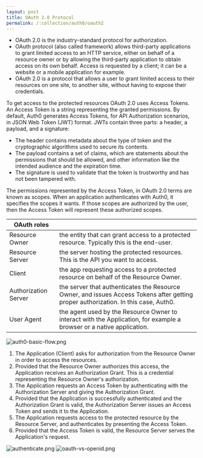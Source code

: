 ```yaml
---
layout: post
title: OAuth 2.0 Protocol
permalink: /:collection/auth0/oauth2
---
```


- OAuth 2.0 is the industry-standard protocol for authorization.
- OAuth protocol (also called framework) allows third-party applications to grant limited access to an HTTP service, either on behalf of a resource owner or by allowing the third-party application to obtain access on its own behalf. Access is requested by a client; it can be a website or a mobile application for example.
- OAuth 2.0 is a protocol that allows a user to grant limited access to their resources on one site, to another site, without having to expose their credentials.

To get access to the protected resources OAuth 2.0 uses Access Tokens. An Access Token is a string representing the granted permissions.
By default, Auth0 generates Access Tokens, for API Authorization scenarios, in JSON Web Token (JWT) format. JWTs contain three parts: a header, a payload, and a signature:
- The header contains metadata about the type of token and the cryptographic algorithms used to secure its contents.
- The payload contains a set of claims, which are statements about the permissions that should be allowed, and other information like the intended audience and the expiration time.
- The signature is used to validate that the token is trustworthy and has not been tampered with.

The permissions represented by the Access Token, in OAuth 2.0 terms are known as scopes. When an application authenticates with Auth0, it specifies the scopes it wants. If those scopes are authorized by the user, then the Access Token will represent these authorized scopes.

|OAuth roles||
|---|---|
|Resource Owner|the entity that can grant access to a protected resource. Typically this is the end-user.|
|Resource Server|the server hosting the protected resources. This is the API you want to access.|
|Client|the app requesting access to a protected resource on behalf of the Resource Owner.|
|Authorization Server|the server that authenticates the Resource Owner, and issues Access Tokens after getting proper authorization. In this case, Auth0.|
|User Agent|the agent used by the Resource Owner to interact with the Application, for example a browser or a native application.|

![auth0-basic-flow.png]({{site.cdn}}/auth0/auth0-basic-flow.png)

1. The Application (Client) asks for authorization from the Resource Owner in order to access the resources.
2. Provided that the Resource Owner authorizes this access, the Application receives an Authorization Grant. This is a credential representing the Resource Owner's authorization.
3. The Application requests an Access Token by authenticating with the Authorization Server and giving the Authorization Grant.
4. Provided that the Application is successfully authenticated and the Authorization Grant is valid, the Authorization Server issues an Access Token and sends it to the Application.
5. The Application requests access to the protected resource by the Resource Server, and authenticates by presenting the Access Token.
6. Provided that the Access Token is valid, the Resource Server serves the Application's request.

![authenticate.png]({{site.cdn}}/auth0/authenticate.png)
![oauth-vs-openid.png]({{site.cdn}}/auth0/oauth-vs-openid.png)
